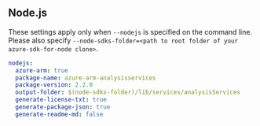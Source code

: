 ## Node.js

These settings apply only when `--nodejs` is specified on the command line.
Please also specify `--node-sdks-folder=<path to root folder of your azure-sdk-for-node clone>`.

``` yaml $(nodejs)
nodejs:
  azure-arm: true
  package-name: azure-arm-analysisservices
  package-version: 2.2.0
  output-folder: $(node-sdks-folder)/lib/services/analysisServices
  generate-license-txt: true
  generate-package-json: true
  generate-readme-md: false
```
